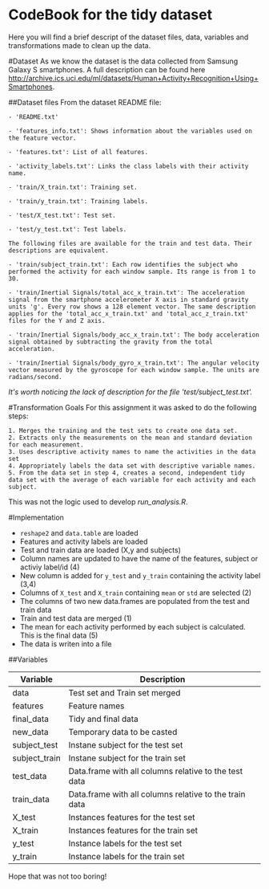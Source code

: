 CodeBook for the tidy dataset
======
Here you will find a brief descript of the dataset files, data, variables and transformations made to clean up the data.

#Dataset
As we know the dataset is the data collected from Samsung Galaxy S smartphones. A full description can be found here http://archive.ics.uci.edu/ml/datasets/Human+Activity+Recognition+Using+Smartphones.

##Dataset files
From the dataset README file:
```
- 'README.txt'

- 'features_info.txt': Shows information about the variables used on the feature vector.

- 'features.txt': List of all features.

- 'activity_labels.txt': Links the class labels with their activity name.

- 'train/X_train.txt': Training set.

- 'train/y_train.txt': Training labels.

- 'test/X_test.txt': Test set.

- 'test/y_test.txt': Test labels.

The following files are available for the train and test data. Their descriptions are equivalent. 

- 'train/subject_train.txt': Each row identifies the subject who performed the activity for each window sample. Its range is from 1 to 30. 

- 'train/Inertial Signals/total_acc_x_train.txt': The acceleration signal from the smartphone accelerometer X axis in standard gravity units 'g'. Every row shows a 128 element vector. The same description applies for the 'total_acc_x_train.txt' and 'total_acc_z_train.txt' files for the Y and Z axis. 

- 'train/Inertial Signals/body_acc_x_train.txt': The body acceleration signal obtained by subtracting the gravity from the total acceleration. 

- 'train/Inertial Signals/body_gyro_x_train.txt': The angular velocity vector measured by the gyroscope for each window sample. The units are radians/second. 

```

*It's worth noticing the lack of description for the file 'test/subject_test.txt'.*

#Transformation Goals
For this assignment it was asked to do the following steps:
```
1. Merges the training and the test sets to create one data set.
2. Extracts only the measurements on the mean and standard deviation for each measurement. 
3. Uses descriptive activity names to name the activities in the data set
4. Appropriately labels the data set with descriptive variable names. 
5. From the data set in step 4, creates a second, independent tidy data set with the average of each variable for each activity and each subject.
```
This was not the logic used to develop *run_analysis.R*.

#Implementation

* `reshape2` and `data.table` are loaded
* Features and activity labels are loaded
* Test and train data are loaded (X,y and subjects)
* Column names are updated to have the name of the features, subject or activiy label/id (4)
* New column is added for `y_test` and `y_train` containing the activity label (3,4)
* Columns of `X_test` and `X_train` containing `mean` or `std` are selected (2)
* The columns of two new data.frames are populated from the test and train data 
* Train and test data are merged (1)
* The mean for each activity performed by each subject is calculated. This is the final data (5)
* The data is writen into a file

##Variables


| Variable      | Description                                            |
|---------------|--------------------------------------------------------|
| data          | Test set and Train set merged                          |
| features      | Feature names                                          |
| final_data    | Tidy and final data                                    |
| new_data      | Temporary data to be casted                            |
| subject_test  | Instane subject for the test set                       |
| subject_train | Instane subject for the train set                      |
| test_data     | Data.frame with all columns relative to the test data  |
| train_data    | Data.frame with all columns relative to the train data |
| X_test        | Instances features for the test set                    |
| X_train       | Instances features for the train set                   |
| y_test        | Instance labels for the test set                       |
| y_train       | Instance labels for the train set                      |

Hope that was not too boring!